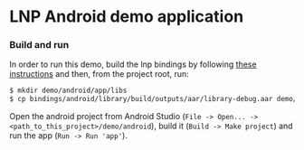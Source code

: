 # LNP Android demo application

### Build and run

In order to run this demo, build the lnp bindings by following
[these instructions](/bindings/android) and then, from the project root, run:

```bash
$ mkdir demo/android/app/libs
$ cp bindings/android/library/build/outputs/aar/library-debug.aar demo/android/app/libs/
```

Open the android project from Android Studio
(`File -> Open... -> <path_to_this_project>/demo/android`),
build it (`Build -> Make project`) and
run the app (`Run -> Run 'app'`).
